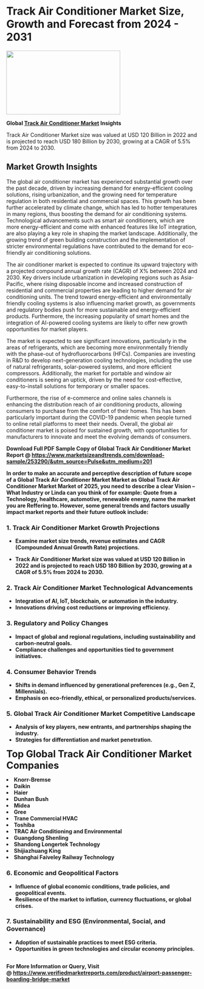 <H1>Track Air Conditioner Market Size, Growth and Forecast from 2024 - 2031</H1><img class="aligncenter size-medium wp-image-584254" src="https://thirdeyenews.in/wp-content/uploads/2024/09/Global-Market-Research-300x168.jpeg" alt="" width="300" height="168" /><p><strong>Global&nbsp;<a href="https://www.marketsizeandtrends.com/download-sample/253290/&amp;utm_source=Pulse&amp;utm_medium=201">Track Air Conditioner Market</a> Insights</strong></p><p>Track Air Conditioner Market size was valued at USD 120 Billion in 2022 and is projected to reach USD 180 Billion by 2030, growing at a CAGR of 5.5% from 2024 to 2030.</p><p><h2>Market Growth Insights</h2> <p>The global air conditioner market has experienced substantial growth over the past decade, driven by increasing demand for energy-efficient cooling solutions, rising urbanization, and the growing need for temperature regulation in both residential and commercial spaces. This growth has been further accelerated by climate change, which has led to hotter temperatures in many regions, thus boosting the demand for air conditioning systems. Technological advancements such as smart air conditioners, which are more energy-efficient and come with enhanced features like IoT integration, are also playing a key role in shaping the market landscape. Additionally, the growing trend of green building construction and the implementation of stricter environmental regulations have contributed to the demand for eco-friendly air conditioning solutions.</p> <p><strong></strong></p> <p>The air conditioner market is expected to continue its upward trajectory with a projected compound annual growth rate (CAGR) of X% between 2024 and 2030. Key drivers include urbanization in developing regions such as Asia-Pacific, where rising disposable income and increased construction of residential and commercial properties are leading to higher demand for air conditioning units. The trend toward energy-efficient and environmentally friendly cooling systems is also influencing market growth, as governments and regulatory bodies push for more sustainable and energy-efficient products. Furthermore, the increasing popularity of smart homes and the integration of AI-powered cooling systems are likely to offer new growth opportunities for market players.</p> <p>The market is expected to see significant innovations, particularly in the areas of refrigerants, which are becoming more environmentally friendly with the phase-out of hydrofluorocarbons (HFCs). Companies are investing in R&D to develop next-generation cooling technologies, including the use of natural refrigerants, solar-powered systems, and more efficient compressors. Additionally, the market for portable and window air conditioners is seeing an uptick, driven by the need for cost-effective, easy-to-install solutions for temporary or smaller spaces.</p> <p>Furthermore, the rise of e-commerce and online sales channels is enhancing the distribution reach of air conditioning products, allowing consumers to purchase from the comfort of their homes. This has been particularly important during the COVID-19 pandemic when people turned to online retail platforms to meet their needs. Overall, the global air conditioner market is poised for sustained growth, with opportunities for manufacturers to innovate and meet the evolving demands of consumers.</p> <p><strong></p><p><span class=""><strong>Download Full PDF Sample Copy of Global Track Air Conditioner Market Report</strong> @ <a href="https://www.marketsizeandtrends.com/download-sample/253290/&amp;utm_source=Pulse&amp;utm_medium=201" target="_blank">https://www.marketsizeandtrends.com/download-sample/253290/&amp;utm_source=Pulse&amp;utm_medium=201</a></span></p><p>In order to make an accurate and perceptive description of future scope of a Global&nbsp;Track Air Conditioner Market Market as Global&nbsp;Track Air Conditioner Market Market of 2025, you need to describe a clear Vision &ndash; What Industry or Linda can you think of for example: Quote from a Technology, healthcare, automotive, renewable energy, name the market you are Reffering to. However, some general trends and factors usually impact market reports and their future outlook include:</p><h3>1.&nbsp;<strong>Track Air Conditioner Market Growth Projections</strong></h3><ul><li>Examine market size trends, revenue estimates and CAGR (Compounded Annual Growth Rate) projections.</li><li><p>Track Air Conditioner Market size was valued at USD 120 Billion in 2022 and is projected to reach USD 180 Billion by 2030, growing at a CAGR of 5.5% from 2024 to 2030.</p></li></ul><h3>2.&nbsp;<strong>Track Air Conditioner Market Technological Advancements</strong></h3><ul><li>Integration of AI, IoT, blockchain, or automation in the industry.</li><li>Innovations driving cost reductions or improving efficiency.</li></ul><h3>3.&nbsp;<strong>Regulatory and Policy Changes</strong></h3><ul><li>Impact of global and regional regulations, including sustainability and carbon-neutral goals.</li><li>Compliance challenges and opportunities tied to government initiatives.</li></ul><h3>4.&nbsp;<strong>Consumer Behavior Trends</strong></h3><ul><li>Shifts in demand influenced by generational preferences (e.g., Gen Z, Millennials).</li><li>Emphasis on eco-friendly, ethical, or personalized products/services.</li></ul><h3>5.&nbsp;<strong>Global Track Air Conditioner Market Competitive Landscape</strong></h3><ul><li>Analysis of key players, new entrants, and partnerships shaping the industry.</li><li>Strategies for differentiation and market penetration.</li></ul><p data-pm-slice="1 1 []"><span style="color: inherit; font-family: inherit; font-size: 25px;">Top Global Track Air Conditioner Market Companies</span></p><div class="" data-test-id=""><p><li>Knorr-Bremse</li><li> Daikin</li><li> Haier</li><li> Dunhan Bush</li><li> Midea</li><li> Gree</li><li> Trane Commercial HVAC</li><li> Toshiba</li><li> TRAC Air Conditioning and Environmental</li><li> Guangdong Shenling</li><li> Shandong Longertek Technology</li><li> Shijiazhuang King</li><li> Shanghai Faiveley Railway Technology</li></p></div><h3>6.&nbsp;<strong>Economic and Geopolitical Factors</strong></h3><ul><li>Influence of global economic conditions, trade policies, and geopolitical events.</li><li>Resilience of the market to inflation, currency fluctuations, or global crises.</li></ul><h3>7.&nbsp;<strong>Sustainability and ESG (Environmental, Social, and Governance)</strong></h3><ul><li>Adoption of sustainable practices to meet ESG criteria.</li><li>Opportunities in green technologies and circular economy principles.</li></ul><h2><strong style="font-size: 14px;">For More Information or Query, Visit @&nbsp;</strong><a style="background-color: #ffffff; font-size: 14px;" href="https://www.marketsizeandtrends.com/report/track-air-conditioner-market/" target="_blank">https://www.verifiedmarketreports.com/product/airport-passenger-boarding-bridge-market</a></h2>

